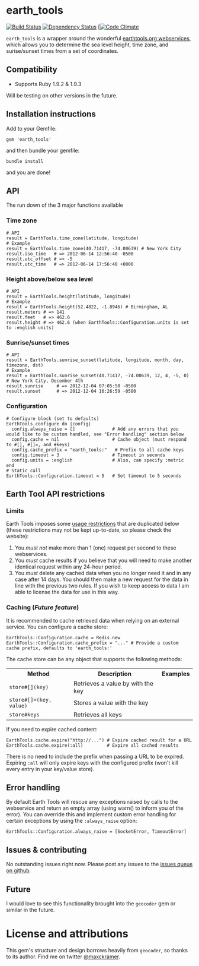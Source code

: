 ﻿# earth_tools

[![Build Status](https://secure.travis-ci.org/mckramer/earth_tools.png?branch=master)](http://travis-ci.org/mckramer/earth_tools) [![Dependency Status](https://gemnasium.com/mckramer/earth_tools.png?travis)](https://gemnasium.com/mckramer/earth_tools) [[![Code Climate](https://codeclimate.com/github/mckramer/earth_tools.png)](https://codeclimate.com/github/mckramer/earth_tools)

`earth_tools` is a wrapper around the wonderful [earthtools.org webservices](http://www.earthtools.org/webservices.htm), which allows you to determine the sea level height, time zone, and surise/sunset times from a set of coordinates.

## Compatibility

* Supports Ruby 1.9.2 & 1.9.3

Will be testing on other versions in the future.

## Installation instructions

Add to your Gemfile:

  `gem 'earth_tools'`

and then bundle your gemfile:

  `bundle install`
  
and you are done!

## API

The run down of the 3 major functions available

### Time zone

    # API
    result = EarthTools.time_zone(latitude, longitude)
    # Example
    result = EarthTools.time_zone(40.71417, -74.00639) # New York City
    result.iso_time   # => 2012-06-14 12:56:40 -0500
    result.utc_offset # => -5
    result.utc_time   # => 2012-06-14 17:56:40 +0000

### Height above/below sea level

    # API
    result = EarthTools.height(latitude, longitude)
    # Example
    result = EarthTools.height(52.4822, -1.8946) # Birmingham, AL
    result.meters # => 141
    result.feet   # => 462.6
    result.height # => 462.6 (when EarthTools::Configuration.units is set to :english units)

### Sunrise/sunset times

    # API
    result = EarthTools.sunrise_sunset(latitude, longitude, month, day, timezone, dst)
    # Example
    result = EarthTools.sunrise_sunset(40.71417, -74.00639, 12, 4, -5, 0) # New York City, December 4th
    result.sunrise     # => 2012-12-04 07:05:50 -0500
    result.sunset      # => 2012-12-04 16:26:59 -0500

### Configuration

    # Configure block (set to defaults)
    EarthTools.configure do |config|
      config.always_raise = []              # Add any errors that you would like to be custom handled, see "Error handling" section below
      config.cache = nil                    # Cache object (must respond to #[], #[]=, and #keys)
      config.cache_prefix = "earth_tools:"   # Prefix to all cache keys
      config.timeout = 3                    # Timeout in seconds
      config.units = :english               # Also, can specify :metric
    end
    # Static call
    EarthTools::Configuration.timeout = 5   # Set timeout to 5 seconds

## Earth Tool API restrictions

### Limits

Earth Tools imposes some [usage restrictions](http://www.earthtools.org/webservices.htm#usage) that are duplicated below (these restrictions may not be kept up-to-date, so please check the website):

1. You *must not* make more than 1 (one) request per second to these webservices.
2. You *must* cache results if you believe that you will need to make another identical request within any 24-hour period.
3. You *must* delete any cached data when you no longer need it and in any case after 14 days. You should then make a new request for the data in line with the previous two rules. If you wish to keep access to data I am able to license the data for use in this way.

### Caching (*Future feature*)

It is recommended to cache retrieved data when relying on an external service. You can configure a cache store:

    EarthTools::Configuration.cache = Redis.new
    EarthTools::Configuration.cache_prefix = "..." # Provide a custom cache prefix, defaults to 'earth_tools:'

The cache store can be any object that supports the following methods:

<table>
    <tr>
        <th>Method</th><th>Description</th><th>Examples</th>
    </tr>
    <tr>
        <td><code>store#[](key)</code></td><td>Retrieves a value by with the key</td><td></td>
    </tr>
    <tr>
        <td><code>store#[]=(key, value)</code></td><td>Stores a value with the key</td><td></td>
    </tr>
    <tr>
        <td><code>store#keys</code></td><td>Retrieves all keys</td><td></td>
    </tr>
</table>

If you need to expire cached content:

    EarthTools.cache.expire("http://...") # Expire cached result for a URL
    EarthTools.cache.expire(:all)         # Expire all cached results

There is no need to include the prefix when passing a URL to be expired. Expiring `:all` will only expire keys with the configured prefix (won't kill every entry in your key/value store).

## Error handling

By default Earth Tools will rescue any exceptions raised by calls to the webservice and return an empty array (using warn() to inform you of the error). You can override this and implement custom error handling for certain exceptions by using the `:always_raise` option:

    EarthTools::Configuration.always_raise = [SocketError, TimeoutError]

## Issues & contributing

No outstanding issues right now.  Please post any issues to the [issues queue on github](https://github.com/mckramer/earth_tools/issues).

## Future

I would love to see this functionality brought into the `geocoder` gem or similar in the future.

# License and attributions

This gem's structure and design borrows heavily from `geocoder`, so thanks to its author.  Find me on twitter [@maxckramer](https://twitter.com/maxckramer).